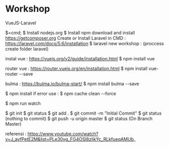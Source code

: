 # Workshop
VueJS-Laravel

$=cmd;
$ Install nodejs.org
$ Install npm
download and install https://getcomposer.org
Create or Install Laravel in CMD : https://laravel.com/docs/5.6/installation
$ laravel new workshop            : (proccess create folder laravel)

instal vue : https://vuejs.org/v2/guide/installation.html
$ npm install vue

router vue : https://router.vuejs.org/en/installation.html
$ npm install vue-router --save

bulma : https://bulma.io/bulma-start/
$ npm install bulma --save

$ npm install
if error use : $ npm cache clean --force

$ npm run watch

$ git init
$ git status
$ git add .
$ git commit -m "Initial Commit"
$ git status                      (nothing to commit)
$ git push -u origin master
$ git status                      (On Branch Master)

referensi :
https://www.youtube.com/watch?v=J_ayfPetE2M&list=PLe30vg_FG4OSl8zlikYc_RLkfueqAMUb_
